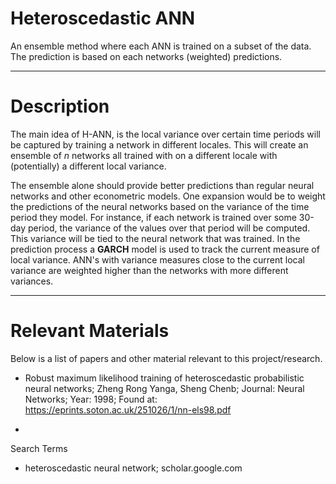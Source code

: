 # Heteroscedastic ANN
An ensemble method where each ANN is trained on a subset of the data. The prediction is based on each networks (weighted) predictions.

--------

# Description

The main idea of H-ANN, is the local variance over certain time periods will be captured by training a network in different locales. This will create an ensemble of *n* networks all trained with on a different locale with (potentially) a different local variance. 

The ensemble alone should provide better predictions than regular neural networks and other econometric models. One expansion would be to weight the predictions of the neural networks based on the variance of the time period they model. For instance, if each network is trained over some 30-day period, the variance of the values over that period will be computed. This variance will be tied to the neural network that was trained. In the prediction process a **GARCH** model is used to track the current measure of local variance. ANN's with variance measures close to the current local variance are weighted higher than the networks with more different variances. 

--------

# Relevant Materials 

Below is a list of papers and other material relevant to this project/research.

+ Robust maximum likelihood training of heteroscedastic probabilistic
neural networks; Zheng Rong Yanga, Sheng Chenb; Journal: Neural Networks; Year: 1998; Found at: https://eprints.soton.ac.uk/251026/1/nn-els98.pdf

+ 

Search Terms

+ heteroscedastic neural network; scholar.google.com
